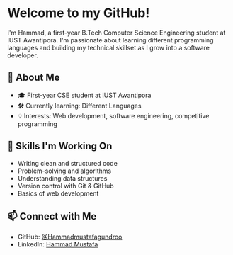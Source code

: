 # Welcome to my GitHub!  
I'm Hammad, a first-year B.Tech Computer Science Engineering student at IUST Awantipora. I'm passionate about learning different programming languages and building my technical skillset as I grow into a software developer.

## 🌱 About Me

- 🎓 First-year CSE student at IUST Awantipora  
- 🛠️ Currently learning: Different Languages   
- 💡 Interests: Web development, software engineering, competitive programming  

## 🧠 Skills I'm Working On

- Writing clean and structured code  
- Problem-solving and algorithms  
- Understanding data structures  
- Version control with Git & GitHub  
- Basics of web development  

## 📫 Connect with Me

- GitHub: [@Hammadmustafagundroo](https://github.com/Hammadmustafagundroo)  
- LinkedIn: [Hammad Mustafa](https://www.linkedin.com/in/hammad-mustafa-431175332)
